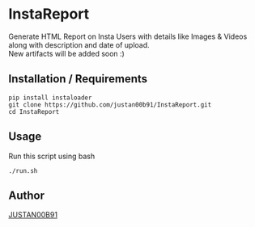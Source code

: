 # InstaReport
Generate HTML Report on Insta Users with details like Images & Videos along with description and date of upload.  
New artifacts will be added soon :)

## Installation / Requirements

```
pip install instaloader
git clone https://github.com/justan00b91/InstaReport.git
cd InstaReport
```

## Usage
Run this script using bash

```
./run.sh
```

## Author
[JUSTAN00B91](https://github.com/justan00b91)

